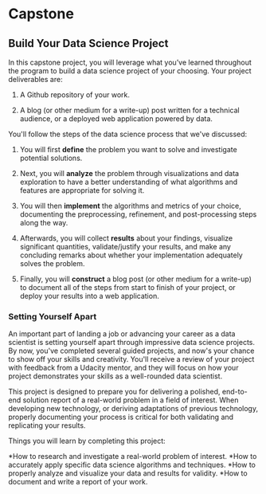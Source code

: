 # Capstone

## Build Your Data Science Project
In this capstone project, you will leverage what you’ve learned throughout the program to build a data science project of your choosing. Your project deliverables are:

1. A Github repository of your work.

2. A blog (or other medium for a write-up) post written for a technical audience, or a deployed web application powered by data.

You'll follow the steps of the data science process that we've discussed:

1. You will first **define** the problem you want to solve and investigate potential solutions.

2. Next, you will **analyze** the problem through visualizations and data exploration to have a better understanding of what algorithms and features are appropriate for solving it.

3. You will then **implement** the algorithms and metrics of your choice, documenting the preprocessing, refinement, and post-processing steps along the way.

4. Afterwards, you will collect **results** about your findings, visualize significant quantities, validate/justify your results, and make any concluding remarks about whether your implementation adequately solves the problem.

5. Finally, you will **construct** a blog post (or other medium for a write-up) to document all of the steps from start to finish of your project, or deploy your results into a web application.

### Setting Yourself Apart
An important part of landing a job or advancing your career as a data scientist is setting yourself apart through impressive data science projects. By now, you've completed several guided projects, and now's your chance to show off your skills and creativity. You'll receive a review of your project with feedback from a Udacity mentor, and they will focus on how your project demonstrates your skills as a well-rounded data scientist.

This project is designed to prepare you for delivering a polished, end-to-end solution report of a real-world problem in a field of interest. When developing new technology, or deriving adaptations of previous technology, properly documenting your process is critical for both validating and replicating your results.

Things you will learn by completing this project:

*How to research and investigate a real-world problem of interest.
*How to accurately apply specific data science algorithms and techniques.
*How to properly analyze and visualize your data and results for validity.
*How to document and write a report of your work.

